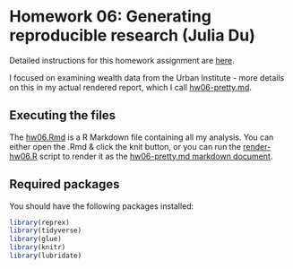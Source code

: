 # Homework 06: Generating reproducible research (Julia Du)

Detailed instructions for this homework assignment are [here](https://cfss.uchicago.edu/homework/reproducible-research/).

I focused on examining wealth data from the Urban Institute - more details on this in my actual rendered report, which I call [hw06-pretty.md](hw06-pretty.md).

## Executing the files

The [hw06.Rmd](hw06.Rmd) is a R Markdown file containing all my analysis. You can either open the .Rmd & click the knit button, or you can run the [render-hw06.R](render-hw06.R) script to render it as the [hw06-pretty.md markdown document](hw06-pretty.md).

## Required packages

You should have the following packages installed:

```r
library(reprex)
library(tidyverse)
library(glue)
library(knitr)
library(lubridate)

```

